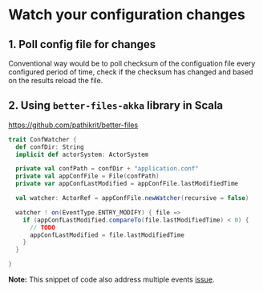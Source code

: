 # Watch your configuration changes 

## 1. Poll config file for changes
Conventional way would be to poll checksum of the configuation file every configured period of time, check if the checksum has changed and based on the results reload the file.

## 2. Using `better-files-akka` library in Scala

https://github.com/pathikrit/better-files

``` scala
trait ConfWatcher {
  def confDir: String
  implicit def actorSystem: ActorSystem

  private val confPath = confDir + "application.conf"
  private val appConfFile = File(confPath)
  private var appConfLastModified = appConfFile.lastModifiedTime

  val watcher: ActorRef = appConfFile.newWatcher(recursive = false)

  watcher ! on(EventType.ENTRY_MODIFY) { file =>
    if (appConfLastModified.compareTo(file.lastModifiedTime) < 0) {
      // TODO
      appConfLastModified = file.lastModifiedTime
    }
  }

}
```

**Note:** This snippet of code also address multiple events [issue](https://github.com/pathikrit/better-files/issues/313).
